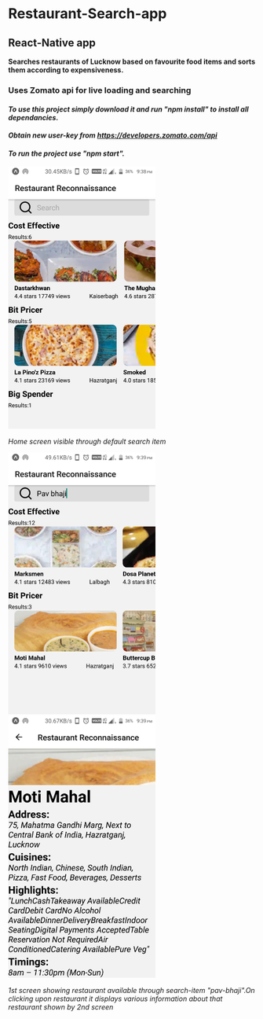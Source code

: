 # Restaurant-Search-app
## React-Native app 
**Searches restaurants of Lucknow based on favourite food items and sorts them according to expensiveness.**
### **Uses Zomato api for live loading and searching**
#### *To use this project simply download it and run "npm install" to install all dependancies.*
#### *Obtain new user-key from <a>https://developers.zomato.com/api</a>*
#### *To run the project use "npm start".*

<img src="img/1st%20screen.jpeg" width="300"> 

*Home screen visible through default search item*

<img src="img/pavbhaji.jpeg" width="300">&nbsp;&nbsp;&nbsp;&nbsp;&nbsp;&nbsp;&nbsp;<img src="img/presde.jpeg" width="300">

*1st screen showing restaurant available through search-item "pav-bhaji".On clicking upon restaurant it displays various information about that restaurant shown by 2nd screen*
